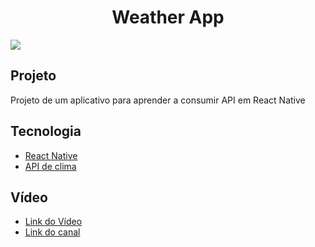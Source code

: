  <html>
  <h1 align="center">Weather App</h1>
 <img src="https://user-images.githubusercontent.com/53982668/120874614-e5af8000-c57d-11eb-8518-8a20cf48673f.png">
 
  <h2>Projeto</h2>
  <p>Projeto de um aplicativo para aprender a consumir API em React Native<p>
  
  <h2>Tecnologia</h2>
  <ul>
   <li><a href="https://reactnative.dev">React Native</a></li>
   <li><a href="https://openweathermap.org">API de clima</a></li>
  </ul>
 
  <h2>Vídeo</h2>
  <ul>
   <li><a href="https://www.youtube.com/watch?v=NgDaPmxewcg&list=PLD85btOM_5RRRt8VrzyBHr0yj1vJtCpTs&index=5">Link do Vídeo</a></li>
   <li><a href="https://www.youtube.com/channel/UCbWV65OoGP6mw2pGd0c5E-g">Link do canal</a></li>
  </ul>
   
 </html>
